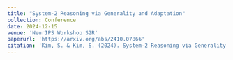 ```yaml
---
title: "System-2 Reasoning via Generality and Adaptation"
collection: Conference
date: 2024-12-15
venue: 'NeurIPS Workshop S2R'
paperurl: 'https://arxiv.org/abs/2410.07866'
citation: 'Kim, S. & Kim, S. (2024). System-2 Reasoning via Generality and Adaptation. NeurIPS Workshop S2R.'
---
```

